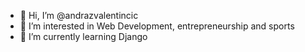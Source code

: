 - 👋 Hi, I’m @andrazvalentincic
- 👀 I’m interested in Web Development, entrepreneurship and sports
- 🌱 I’m currently learning Django

<!---
andrazvalentincic/andrazvalentincic is a ✨ special ✨ repository because its `README.md` (this file) appears on your GitHub profile.
You can click the Preview link to take a look at your changes.
--->
